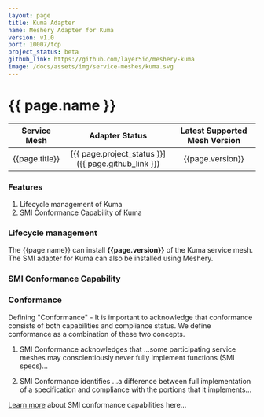 ```yaml
---
layout: page
title: Kuma Adapter
name: Meshery Adapter for Kuma
version: v1.0
port: 10007/tcp
project_status: beta
github_link: https://github.com/layer5io/meshery-kuma
image: /docs/assets/img/service-meshes/kuma.svg
---
```


# {{ page.name }}

|  Service Mesh  |                   Adapter Status                    | Latest Supported Mesh Version |
| :------------: | :-------------------------------------------------: | :---------------------------: |
| {{page.title}} | [{{ page.project_status }}]({{ page.github_link }}) |       {{page.version}}        |

### Features

1. Lifecycle management of Kuma
1. SMI Conformance Capability of Kuma

### Lifecycle management

The {{page.name}} can install **{{page.version}}** of the Kuma service mesh. The SMI adapter for Kuma can also be installed using Meshery.

### SMI Conformance Capability

### Conformance

Defining "Conformance" - It is important to acknowledge that conformance consists of both capabilities and compliance status. We define conformance as a combination of these two concepts.

1. SMI Conformance acknowledges that
   ...some participating service meshes may conscientiously never fully implement functions (SMI specs)...

2. SMI Conformance identifies
   ...a difference between full implementation of a specification and compliance with the portions that it implements...

[Learn more](https://meshery.layer5.io/docs/functionality/smi-conformance) about SMI conformance capabilities here...

